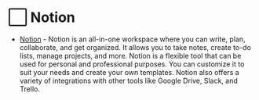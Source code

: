 # ⬜️ Notion 
- [Notion](https://www.notion.so/) - Notion is an all-in-one workspace where you can write, plan, collaborate, and get organized. It allows you to take notes, create to-do lists, manage projects, and more. Notion is a flexible tool that can be used for personal and professional purposes. You can customize it to suit your needs and create your own templates. Notion also offers a variety of integrations with other tools like Google Drive, Slack, and Trello.